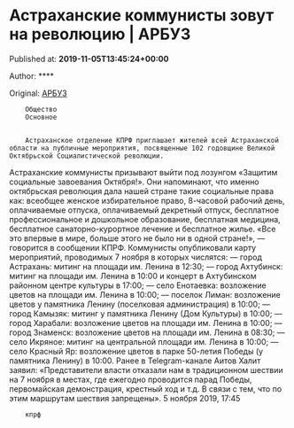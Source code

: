 
# Астраханские коммунисты зовут на революцию | АРБУЗ

Published at: **2019-11-05T13:45:24+00:00**

Author: ****

Original: [АРБУЗ](https://arbuztoday.ru/astraxanskie-kommunisty-zovut-na-revolyuciyu/)


        Общество
        Основное
      

        Астраханское отделение КПРФ приглашает жителей всей Астраханской области на публичные мероприятия, посвященные 102 годовщине Великой Октябрьской Социалистической революции.
      
Астраханские коммунисты призывают выйти под лозунгом «Защитим социальные завоевания Октября!». Они напоминают, что именно октябрьская революция дала нашей стране такие социальные права как: всеобщее женское избирательное право, 8-часовой рабочий день, оплачиваемые отпуска, оплачиваемый декретный отпуск, бесплатное профессиональное и дошкольное образование, бесплатная медицина, бесплатное санаторно-курортное лечение и бесплатное жилье. «Все это впервые в мире, больше этого не было ни в одной стране!», — говорится в сообщении КПРФ.
Коммунисты опубликовали карту мероприятий, проводимых 7 ноября в которых числятся:
— город Астрахань: митинг на площади им. Ленина в 12:30;
— город Ахтубинск: митинг на площади им. Ленина в 10:00 и концерт в Ахтубинском районном центре культуры в 17:00;
— село Енотаевка: возложение цветов на площади им. Ленина в 10:00;
— поселок Лиман: возложение цветов у памятника Ленину (поселковая администрация) в 10:00;
— город Камызяк: митинг у памятника Ленину (Дом Культуры) в 10:00;
— город Харабали: возложение цветов на площади им. Ленина в 10:00;
— город Знаменск: возложение цветов на площади им. Ленина в 08:30;
— село Икряное: митинг на центральной площади им. Ленина в 10:00;
— село Красный Яр: возложение цветов в парке 50-летия Победы (у памятника Ленину) в 10:00.
Ранее в Telegram-канале Аитов Халит заявил: «Представители власти отказали нам в традиционном шествии на 7 ноября в местах, где ежегодно проводится парад Победы, первомайская демонстрация, крестный ход и т.д. В связи с тем, что по этим маршрутам шествия запрещены».
5 ноября 2019, 17:45

        кпрф
      
